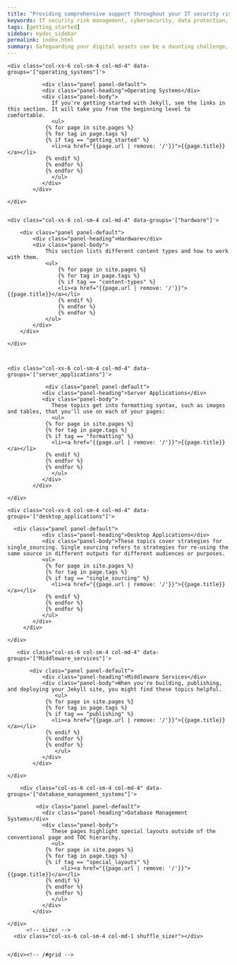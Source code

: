 ```yaml
---
title: "Providing comprehensive support throughout your IT security risk management journey"
keywords: IT security risk management, cybersecurity, data protection, risk assessment, threat assessment, vulnerability management, compliance, data breach, cyberattack, IT security resources, security advice, cloud security, on-premise security, hybrid security, small business security, enterprise security, small business, enterprise, individual, home user, proactive security, risk mitigation,  data protection, compliance assistance, cost-effective security
tags: [getting_started]
sidebar: mydoc_sidebar
permalink: index.html
summary: Safeguarding your digital assets can be a daunting challenge, regardless of whether you're an individual or a large corporation. Offering expert guidance to navigate this complex terrain. We help you proactively identify vulnerabilities, prioritize risks, and implement robust security measures. With us, you can confidently protect your valuable data. Keep Secure, you-will-be Protected (KSyP).
---
```

  
<div id="grid" class="row">


    <div class="col-xs-6 col-sm-4 col-md-4" data-groups='["operating_systems"]'>

               <div class="panel panel-default">
               <div class="panel-heading">Operating Systems</div>
               <div class="panel-body">
                  If you're getting started with Jekyll, see the links in this section. It will take you from the beginning level to comfortable. 
                  <ul>
                {% for page in site.pages %}
                {% for tag in page.tags %}
                {% if tag == "getting_started" %}
                  <li><a href="{{page.url | remove: '/'}}">{{page.title}}</a></li>
                {% endif %}
                {% endfor %}
                {% endfor %} 
                  </ul>
               </div>
            </div>
    
    </div>
   

    <div class="col-xs-6 col-sm-4 col-md-4" data-groups='["hardware"]'>

        <div class="panel panel-default">
            <div class="panel-heading">Hardware</div>
            <div class="panel-body">
                This section lists different content types and how to work with them.
                <ul>
                    {% for page in site.pages %}
                    {% for tag in page.tags %}
                    {% if tag == "content-types" %}
                    <li><a href="{{page.url | remove: '/'}}">{{page.title}}</a></li>
                    {% endif %}
                    {% endfor %}
                    {% endfor %}
                </ul>
            </div>
        </div>
        
    </div>



    <div class="col-xs-6 col-sm-4 col-md-4" data-groups='["server_applications"]'>

                <div class="panel panel-default">
               <div class="panel-heading">Server Applications</div>
               <div class="panel-body">
                  These topics get into formatting syntax, such as images and tables, that you'll use on each of your pages: 
                  <ul>
                {% for page in site.pages %}
                {% for tag in page.tags %}
                {% if tag == "formatting" %}
                  <li><a href="{{page.url | remove: '/'}}">{{page.title}}</a></li>
                {% endif %}
                {% endfor %}
                {% endfor %}
                  </ul>
               </div>
            </div>

    </div>

    <div class="col-xs-6 col-sm-4 col-md-4" data-groups='["desktop_applications"]'>
         
      <div class="panel panel-default">
               <div class="panel-heading">Desktop Applications</div>
               <div class="panel-body">These topics cover strategies for single_sourcing. Single sourcing refers to strategies for re-using the same source in different outputs for different audiences or purposes.
               <ul>
                {% for page in site.pages %}
                {% for tag in page.tags %}
                {% if tag == "single_sourcing" %}
                  <li><a href="{{page.url | remove: '/'}}">{{page.title}}</a></li>
                {% endif %}
                {% endfor %}
                {% endfor %} 
               </ul>
            </div>
         </div>

    </div>

       <div class="col-xs-6 col-sm-4 col-md-4" data-groups='["Middleware_services"]'>

           <div class="panel panel-default">
               <div class="panel-heading">Middleware Services</div>
               <div class="panel-body">When you're building, publishing, and deploying your Jekyll site, you might find these topics helpful.
                   <ul>
                {% for page in site.pages %}
                {% for tag in page.tags %}
                {% if tag == "publishing" %}
                  <li><a href="{{page.url | remove: '/'}}">{{page.title}}</a></li>
                {% endif %}
                {% endfor %}
                {% endfor %}
                   </ul>
               </div>
            </div>

    </div>

        <div class="col-xs-6 col-sm-4 col-md-4" data-groups='["database_management_systems"]'>

             <div class="panel panel-default">
               <div class="panel-heading">Database Management Systems</div>
               <div class="panel-body">
                  These pages highlight special layouts outside of the conventional page and TOC hierarchy.
                  <ul>
                {% for page in site.pages %}
                {% for tag in page.tags %}
                {% if tag == "special_layouts" %}
                     <li><a href="{{page.url | remove: '/'}}">{{page.title}}</a></li>
                {% endif %}
                {% endfor %}
                {% endfor %} 
                  </ul>
               </div>
            </div>

    </div>
          <!-- sizer -->
      <div class="col-xs-6 col-sm-4 col-md-1 shuffle_sizer"></div>          


    </div><!-- /#grid -->

